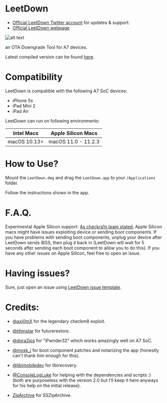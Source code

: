 # LeetDown

* [Official LeetDown Twitter account](https://twitter.com/LeetDownApp) for updates & support. 
* [Official LeetDown webpage](https://LeetDown.app)

![alt text](https://i.imgur.com/JZDeZmf.png)

an OTA Downgrade Tool for A7 devices.


Latest compiled version can be found [here](https://github.com/rA9stuff/LeetDown/releases).




# Compatibility

LeetDown is compatible with the following A7 SoC devices:


* iPhone 5s
* iPad Mini 2
* iPad Air


LeetDown can run on following environments:

| Intel Macs    | Apple Silicon Macs |
| ------------- |:-------------:|
| macOS 10.13+   | macOS 11.0 - 11.2.3 |

# How to Use?

Mount the `LeetDown.dmg` and drag the `LeetDown.app` to your `/Applications` folder.

Follow the instructions shown in the app.

# F.A.Q.

Experimental Apple Silicon support: [As checkra1n team stated](https://checkra.in/news/2021/04/M1-announcement), Apple Silicon macs might have issues exploiting device or sending boot components. If you have problems with sending boot components, unplug your device after LeetDown sends iBSS, then plug it back in (LeetDown will wait for 5 seconds after sending each boot component to allow you to do this). If you have any other issues on Apple Silicon, feel free to open an issue.

# Having issues?

Sure, just open an issue using [LeetDown issue template](https://github.com/rA9stuff/LeetDown/issues/new/choose).

# Credits:

* [@axi0mX](https://twitter.com/axi0mX) for the legendary checkm8 exploit.

* [@tihmstar](https://twitter.com/tihmstar) for futurerestore.

* [@dora2ios](https://twitter.com/dora2ios) for "iPwnder32" which works amazingly well on A7 SoC.

* [@mosk_i](https://twitter.com/mosk_i) for boot component patches and notarizing the app (honestly can't thank him enough for this).

* [@libimobiledev](https://twitter.com/libimobiledev) for libirecovery.

* [@ConsoleLogLuke](https://twitter.com/ConsoleLogLuke) for helping with the dependencies and scripts :) (both are purposeless with the version 2.0 but I'll keep it here anyways for his help on the initial release).

* [ZipArchive](https://github.com/ZipArchive/ZipArchive) for SSZipArchive. 
